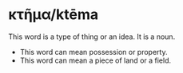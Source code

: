 # κτῆμα/ktēma
This word is a type of thing or an idea. It is a noun.

* This word can mean possession or property.
* This word can mean a piece of land or a field.
